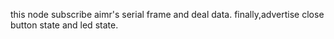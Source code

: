 this node subscribe aimr's serial frame and deal data.
finally,advertise close button state and led state.
